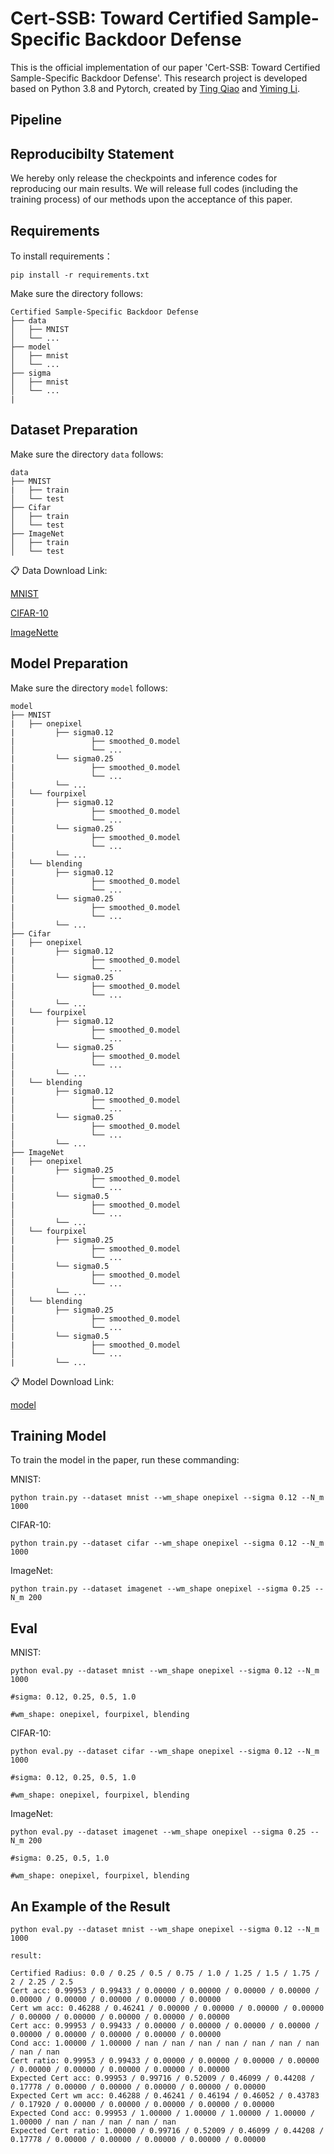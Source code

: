 # Cert-SSB: Toward Certified  Sample-Specific  Backdoor Defense

This is the official implementation of our paper 'Cert-SSB: Toward Certified Sample-Specific Backdoor Defense'. This research project is developed based on Python 3.8 and Pytorch, created by [Ting Qiao](https://github.com/NcepuQiaoTing) and [Yiming Li](https://liyiming.tech/).

Pipeline
-

Reproducibilty Statement
-
We hereby only release the checkpoints and inference codes for reproducing our main results. We will release full codes (including the training process) of our methods upon the acceptance of this paper.

Requirements
-
To install requirements：

```
pip install -r requirements.txt
```

Make sure the directory follows:
```
Certified Sample-Specific Backdoor Defense
├── data
│   ├── MNIST
│   └── ...
├── model
│   ├── mnist
│   └── ...
├── sigma
│   ├── mnist
│   └── ...
|
```
Dataset Preparation
-
Make sure the directory `data` follows:
```
data
├── MNIST
|   ├── train
│   └── test
├── Cifar 
│   ├── train
│   └── test
├── ImageNet 
│   ├── train
│   └── test
```
📋 Data Download Link:

[MNIST]()

[CIFAR-10](https://www.cs.toronto.edu/~kriz/cifar.html)

[ImageNette]()


Model Preparation
-
Make sure the directory `model` follows:
```
model
├── MNIST
|   ├── onepixel
|         ├── sigma0.12
|                 ├── smoothed_0.model
│                 └── ...
|         └── sigma0.25
|                 ├── smoothed_0.model
│                 └── ...
|         └── ...
│   └── fourpixel
|         ├── sigma0.12
|                 ├── smoothed_0.model
│                 └── ...
|         └── sigma0.25
|                 ├── smoothed_0.model
│                 └── ...
|         └── ...
│   └── blending
|         ├── sigma0.12
|                 ├── smoothed_0.model
│                 └── ...
|         └── sigma0.25
|                 ├── smoothed_0.model
│                 └── ...
|         └── ...
├── Cifar 
|   ├── onepixel
|         ├── sigma0.12
|                 ├── smoothed_0.model
│                 └── ...
|         └── sigma0.25
|                 ├── smoothed_0.model
│                 └── ...
|         └── ...
│   └── fourpixel
|         ├── sigma0.12
|                 ├── smoothed_0.model
│                 └── ...
|         └── sigma0.25
|                 ├── smoothed_0.model
│                 └── ...
|         └── ...
│   └── blending
|         ├── sigma0.12
|                 ├── smoothed_0.model
│                 └── ...
|         └── sigma0.25
|                 ├── smoothed_0.model
│                 └── ...
|         └── ...
├── ImageNet 
|   ├── onepixel
|         ├── sigma0.25
|                 ├── smoothed_0.model
│                 └── ...
|         └── sigma0.5
|                 ├── smoothed_0.model
│                 └── ...
|         └── ...
│   └── fourpixel
|         ├── sigma0.25
|                 ├── smoothed_0.model
│                 └── ...
|         └── sigma0.5
|                 ├── smoothed_0.model
│                 └── ...
|         └── ...
│   └── blending
|         ├── sigma0.25
|                 ├── smoothed_0.model
│                 └── ...
|         └── sigma0.5
|                 ├── smoothed_0.model
│                 └── ...
|         └── ...
```

📋 Model Download Link:

[model]()

Training  Model
-
To train the  model in the paper, run these commanding:

MNIST:

```
python train.py --dataset mnist --wm_shape onepixel --sigma 0.12 --N_m 1000
```

CIFAR-10:

```
python train.py --dataset cifar --wm_shape onepixel --sigma 0.12 --N_m 1000
```

ImageNet:

```
python train.py --dataset imagenet --wm_shape onepixel --sigma 0.25 --N_m 200
```

Eval
-
MNIST:

```
python eval.py --dataset mnist --wm_shape onepixel --sigma 0.12 --N_m 1000

#sigma: 0.12, 0.25, 0.5, 1.0

#wm_shape: onepixel, fourpixel, blending
```

CIFAR-10:

```
python eval.py --dataset cifar --wm_shape onepixel --sigma 0.12 --N_m 1000

#sigma: 0.12, 0.25, 0.5, 1.0

#wm_shape: onepixel, fourpixel, blending
```

ImageNet:

```
python eval.py --dataset imagenet --wm_shape onepixel --sigma 0.25 --N_m 200

#sigma: 0.25, 0.5, 1.0

#wm_shape: onepixel, fourpixel, blending
```

An Example of the Result
-
```
python eval.py --dataset mnist --wm_shape onepixel --sigma 0.12 --N_m 1000

result:

Certified Radius: 0.0 / 0.25 / 0.5 / 0.75 / 1.0 / 1.25 / 1.5 / 1.75 / 2 / 2.25 / 2.5
Cert acc: 0.99953 / 0.99433 / 0.00000 / 0.00000 / 0.00000 / 0.00000 / 0.00000 / 0.00000 / 0.00000 / 0.00000 / 0.00000
Cert wm acc: 0.46288 / 0.46241 / 0.00000 / 0.00000 / 0.00000 / 0.00000 / 0.00000 / 0.00000 / 0.00000 / 0.00000 / 0.00000
Cert acc: 0.99953 / 0.99433 / 0.00000 / 0.00000 / 0.00000 / 0.00000 / 0.00000 / 0.00000 / 0.00000 / 0.00000 / 0.00000
Cond acc: 1.00000 / 1.00000 / nan / nan / nan / nan / nan / nan / nan / nan / nan
Cert ratio: 0.99953 / 0.99433 / 0.00000 / 0.00000 / 0.00000 / 0.00000 / 0.00000 / 0.00000 / 0.00000 / 0.00000 / 0.00000
Expected Cert acc: 0.99953 / 0.99716 / 0.52009 / 0.46099 / 0.44208 / 0.17778 / 0.00000 / 0.00000 / 0.00000 / 0.00000 / 0.00000
Expected Cert wm acc: 0.46288 / 0.46241 / 0.46194 / 0.46052 / 0.43783 / 0.17920 / 0.00000 / 0.00000 / 0.00000 / 0.00000 / 0.00000
Expected Cond acc: 0.99953 / 1.00000 / 1.00000 / 1.00000 / 1.00000 / 1.00000 / nan / nan / nan / nan / nan
Expected Cert ratio: 1.00000 / 0.99716 / 0.52009 / 0.46099 / 0.44208 / 0.17778 / 0.00000 / 0.00000 / 0.00000 / 0.00000 / 0.00000
```







